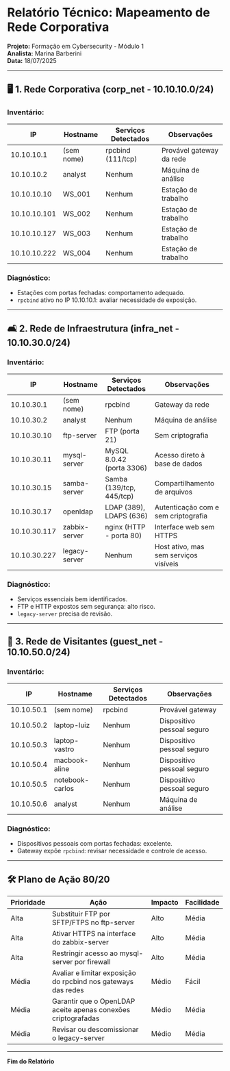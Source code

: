 # Relatório Técnico: Mapeamento de Rede Corporativa

**Projeto:** Formação em Cybersecurity - Módulo 1\
**Analista:** Marina Barberini\
**Data:** 18/07/2025

---

## 🖥️ 1. Rede Corporativa (corp_net - 10.10.10.0/24)

### Inventário:

| IP           | Hostname   | Serviços Detectados | Observações              |
| ------------ | ---------- | ------------------- | ------------------------ |
| 10.10.10.1   | (sem nome) | rpcbind (111/tcp)   | Provável gateway da rede |
| 10.10.10.2   | analyst    | Nenhum              | Máquina de análise       |
| 10.10.10.10  | WS_001     | Nenhum              | Estação de trabalho      |
| 10.10.10.101 | WS_002     | Nenhum              | Estação de trabalho      |
| 10.10.10.127 | WS_003     | Nenhum              | Estação de trabalho      |
| 10.10.10.222 | WS_004     | Nenhum              | Estação de trabalho      |

### Diagnóstico:

- Estações com portas fechadas: comportamento adequado.
- `rpcbind` ativo no IP 10.10.10.1: avaliar necessidade de exposição.

---

## 🛋️ 2. Rede de Infraestrutura (infra_net - 10.10.30.0/24)

### Inventário:

| IP           | Hostname      | Serviços Detectados       | Observações                           |
| ------------ | ------------- | ------------------------- | ------------------------------------- |
| 10.10.30.1   | (sem nome)    | rpcbind                   | Gateway da rede                       |
| 10.10.30.2   | analyst       | Nenhum                    | Máquina de análise                    |
| 10.10.30.10  | ftp-server    | FTP (porta 21)            | Sem criptografia                      |
| 10.10.30.11  | mysql-server  | MySQL 8.0.42 (porta 3306) | Acesso direto à base de dados         |
| 10.10.30.15  | samba-server  | Samba (139/tcp, 445/tcp)  | Compartilhamento de arquivos          |
| 10.10.30.17  | openldap      | LDAP (389), LDAPS (636)   | Autenticação com e sem criptografia   |
| 10.10.30.117 | zabbix-server | nginx (HTTP - porta 80)   | Interface web sem HTTPS               |
| 10.10.30.227 | legacy-server | Nenhum                    | Host ativo, mas sem serviços visíveis |

### Diagnóstico:

- Serviços essenciais bem identificados.
- FTP e HTTP expostos sem segurança: alto risco.
- `legacy-server` precisa de revisão.

---

## 👥 3. Rede de Visitantes (guest_net - 10.10.50.0/24)

### Inventário:

| IP         | Hostname        | Serviços Detectados | Observações                |
| ---------- | --------------- | ------------------- | -------------------------- |
| 10.10.50.1 | (sem nome)      | rpcbind             | Provável gateway           |
| 10.10.50.2 | laptop-luiz     | Nenhum              | Dispositivo pessoal seguro |
| 10.10.50.3 | laptop-vastro   | Nenhum              | Dispositivo pessoal seguro |
| 10.10.50.4 | macbook-aline   | Nenhum              | Dispositivo pessoal seguro |
| 10.10.50.5 | notebook-carlos | Nenhum              | Dispositivo pessoal seguro |
| 10.10.50.6 | analyst         | Nenhum              | Máquina de análise         |

### Diagnóstico:

- Dispositivos pessoais com portas fechadas: excelente.
- Gateway expõe `rpcbind`: revisar necessidade e controle de acesso.

---

## 🛠️ Plano de Ação 80/20

| Prioridade | Ação                                                          | Impacto | Facilidade |
| ---------- | ------------------------------------------------------------- | ------- | ---------- |
| Alta       | Substituir FTP por SFTP/FTPS no ftp-server                    | Alto    | Média      |
| Alta       | Ativar HTTPS na interface do zabbix-server                    | Alto    | Média      |
| Alta       | Restringir acesso ao mysql-server por firewall                | Alto    | Média      |
| Média      | Avaliar e limitar exposição do rpcbind nos gateways das redes | Médio   | Fácil      |
| Média      | Garantir que o OpenLDAP aceite apenas conexões criptografadas | Médio   | Média      |
| Média      | Revisar ou descomissionar o legacy-server                     | Médio   | Média      |

---

**Fim do Relatório**
